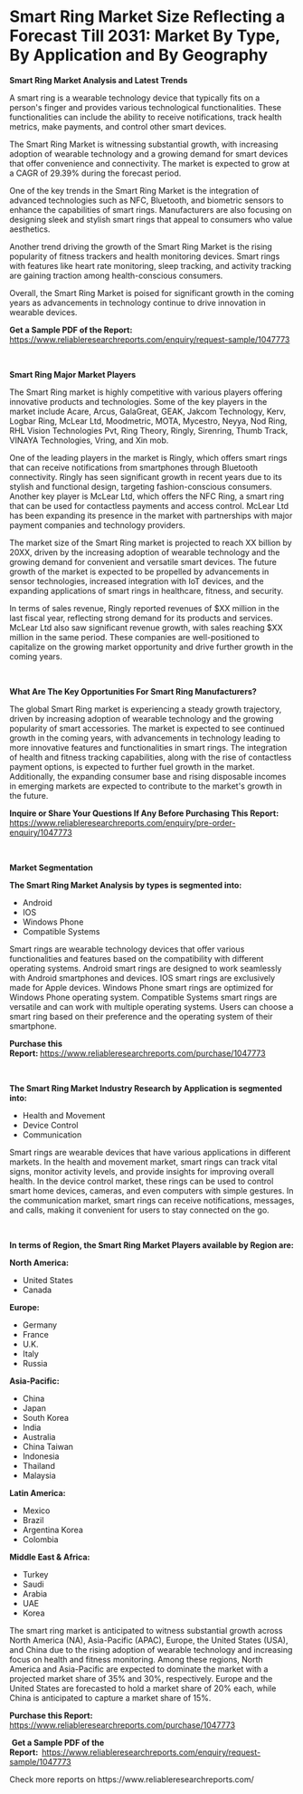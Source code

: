 <p><h1>Smart Ring Market Size Reflecting a Forecast Till 2031: Market By Type, By Application and By Geography</h1></p><p><strong>Smart Ring Market Analysis and Latest Trends</strong></p>
<p><p>A smart ring is a wearable technology device that typically fits on a person's finger and provides various technological functionalities. These functionalities can include the ability to receive notifications, track health metrics, make payments, and control other smart devices.</p><p>The Smart Ring Market is witnessing substantial growth, with increasing adoption of wearable technology and a growing demand for smart devices that offer convenience and connectivity. The market is expected to grow at a CAGR of 29.39% during the forecast period.</p><p>One of the key trends in the Smart Ring Market is the integration of advanced technologies such as NFC, Bluetooth, and biometric sensors to enhance the capabilities of smart rings. Manufacturers are also focusing on designing sleek and stylish smart rings that appeal to consumers who value aesthetics.</p><p>Another trend driving the growth of the Smart Ring Market is the rising popularity of fitness trackers and health monitoring devices. Smart rings with features like heart rate monitoring, sleep tracking, and activity tracking are gaining traction among health-conscious consumers.</p><p>Overall, the Smart Ring Market is poised for significant growth in the coming years as advancements in technology continue to drive innovation in wearable devices.</p></p>
<p><strong>Get a Sample PDF of the Report:&nbsp;</strong> <a href="https://www.reliableresearchreports.com/enquiry/request-sample/1047773">https://www.reliableresearchreports.com/enquiry/request-sample/1047773</a></p>
<p>&nbsp;</p>
<p><strong>Smart Ring Major Market Players</strong></p>
<p><p>The Smart Ring market is highly competitive with various players offering innovative products and technologies. Some of the key players in the market include Acare, Arcus, GalaGreat, GEAK, Jakcom Technology, Kerv, Logbar Ring, McLear Ltd, Moodmetric, MOTA, Mycestro, Neyya, Nod Ring, RHL Vision Technologies Pvt, Ring Theory, Ringly, Sirenring, Thumb Track, VINAYA Technologies, Vring, and Xin mob. </p><p>One of the leading players in the market is Ringly, which offers smart rings that can receive notifications from smartphones through Bluetooth connectivity. Ringly has seen significant growth in recent years due to its stylish and functional design, targeting fashion-conscious consumers. Another key player is McLear Ltd, which offers the NFC Ring, a smart ring that can be used for contactless payments and access control. McLear Ltd has been expanding its presence in the market with partnerships with major payment companies and technology providers.</p><p>The market size of the Smart Ring market is projected to reach XX billion by 20XX, driven by the increasing adoption of wearable technology and the growing demand for convenient and versatile smart devices. The future growth of the market is expected to be propelled by advancements in sensor technologies, increased integration with IoT devices, and the expanding applications of smart rings in healthcare, fitness, and security.</p><p>In terms of sales revenue, Ringly reported revenues of $XX million in the last fiscal year, reflecting strong demand for its products and services. McLear Ltd also saw significant revenue growth, with sales reaching $XX million in the same period. These companies are well-positioned to capitalize on the growing market opportunity and drive further growth in the coming years.</p></p>
<p>&nbsp;</p>
<p><strong>What Are The Key Opportunities For Smart Ring Manufacturers?</strong></p>
<p><p>The global Smart Ring market is experiencing a steady growth trajectory, driven by increasing adoption of wearable technology and the growing popularity of smart accessories. The market is expected to see continued growth in the coming years, with advancements in technology leading to more innovative features and functionalities in smart rings. The integration of health and fitness tracking capabilities, along with the rise of contactless payment options, is expected to further fuel growth in the market. Additionally, the expanding consumer base and rising disposable incomes in emerging markets are expected to contribute to the market's growth in the future.</p></p>
<p><strong>Inquire or Share Your Questions If Any Before Purchasing This Report:</strong> <a href="https://www.reliableresearchreports.com/enquiry/pre-order-enquiry/1047773">https://www.reliableresearchreports.com/enquiry/pre-order-enquiry/1047773</a></p>
<p>&nbsp;</p>
<p><strong>Market Segmentation</strong></p>
<p><strong>The Smart Ring Market Analysis by types is segmented into:</strong></p>
<p><ul><li>Android</li><li>IOS</li><li>Windows Phone</li><li>Compatible Systems</li></ul></p>
<p><p>Smart rings are wearable technology devices that offer various functionalities and features based on the compatibility with different operating systems. Android smart rings are designed to work seamlessly with Android smartphones and devices. IOS smart rings are exclusively made for Apple devices. Windows Phone smart rings are optimized for Windows Phone operating system. Compatible Systems smart rings are versatile and can work with multiple operating systems. Users can choose a smart ring based on their preference and the operating system of their smartphone.</p></p>
<p><strong>Purchase this Report:&nbsp;</strong><a href="https://www.reliableresearchreports.com/purchase/1047773">https://www.reliableresearchreports.com/purchase/1047773</a></p>
<p>&nbsp;</p>
<p><strong>The Smart Ring Market Industry Research by Application is segmented into:</strong></p>
<p><ul><li>Health and Movement</li><li>Device Control</li><li>Communication</li></ul></p>
<p><p>Smart rings are wearable devices that have various applications in different markets. In the health and movement market, smart rings can track vital signs, monitor activity levels, and provide insights for improving overall health. In the device control market, these rings can be used to control smart home devices, cameras, and even computers with simple gestures. In the communication market, smart rings can receive notifications, messages, and calls, making it convenient for users to stay connected on the go.</p></p>
<p>&nbsp;</p>
<p><strong>In terms of Region, the Smart Ring Market Players available by Region are:</strong></p>
<p>
    <p> <strong> North America: </strong>
        <ul>
            <li>United States</li>
            <li>Canada</li>
        </ul>
        </p> 
    <p> <strong> Europe: </strong>
        <ul>
            <li>Germany</li>
            <li>France</li>
            <li>U.K.</li>
            <li>Italy</li>
            <li>Russia</li>
        </ul>
        </p> 
    <p> <strong> Asia-Pacific: </strong>
        <ul>
            <li>China</li>
            <li>Japan</li>
            <li>South Korea</li>
            <li>India</li>
            <li>Australia</li>
            <li>China Taiwan</li>
            <li>Indonesia</li>
            <li>Thailand</li>
            <li>Malaysia</li>
        </ul>
        </p> 
    <p> <strong> Latin America: </strong>
        <ul>
            <li>Mexico</li>
            <li>Brazil</li>
            <li>Argentina Korea</li>
            <li>Colombia</li>
        </ul>
        </p> 
    <p> <strong> Middle East & Africa: </strong>
        <ul>
            <li>Turkey</li>
            <li>Saudi</li>
            <li>Arabia</li>
            <li>UAE</li>
            <li>Korea</li>
        </ul>
    </p>
    </p>
<p><p>The smart ring market is anticipated to witness substantial growth across North America (NA), Asia-Pacific (APAC), Europe, the United States (USA), and China due to the rising adoption of wearable technology and increasing focus on health and fitness monitoring. Among these regions, North America and Asia-Pacific are expected to dominate the market with a projected market share of 35% and 30%, respectively. Europe and the United States are forecasted to hold a market share of 20% each, while China is anticipated to capture a market share of 15%.</p></p>
<p><strong>Purchase this Report: </strong><a href="https://www.reliableresearchreports.com/purchase/1047773">https://www.reliableresearchreports.com/purchase/1047773</a></p>
<p>&nbsp;<strong>Get a Sample PDF of the Report:&nbsp;&nbsp;</strong><a href="https://www.reliableresearchreports.com/enquiry/request-sample/1047773">https://www.reliableresearchreports.com/enquiry/request-sample/1047773</a></p>
<p><strong></strong></p>
<p>Check more reports on https://www.reliableresearchreports.com/</p>